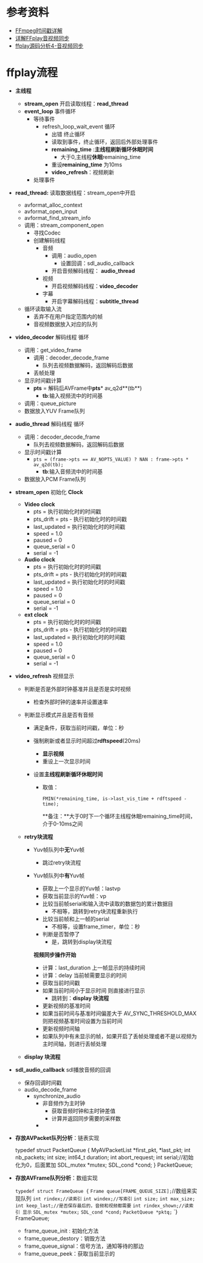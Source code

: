 []()

# 参考资料

- [FFmpeg时间戳详解](https://cloud.tencent.com/developer/article/1409507)
- [详解FFplay音视频同步](https://juejin.im/post/5cad790f51882518b87e140)
- [ffplay源码分析4-音视频同步](https://www.cnblogs.com/leisure_chn/p/10307089.html)

#  ffplay流程

- **主线程**

  - **stream_open** 开启读取线程：**read_thread**
  - **event_loop** 事件循环
    - 等待事件
      - refresh_loop_wait_event 循环
        - 出错 终止循环
        - 读取到事件，终止循环，返回后外部处理事件
        - **remaining_time** :**主线程刷新循环休眠时间**
          - 大于0,主线程**休眠**remaining_time
        - 重设**remaining_time** 为10ms
        - **video_refresh**：视频刷新
    - 处理事件

- **read_thread:** 读取数据线程：stream_open中开启

  - avformat_alloc_context
  - avformat_open_input
  - avformat_find_stream_info
  - 调用：stream_component_open
    - 寻找Codec
    - 创建解码线程
      - 音频
        - 调用：audio_open	
          - 设置回调：sdl_audio_callback
        - 开启音频解码线程： **audio_thread**
      - 视频
        - 开启视频解码线程：**video_decoder**
      - 字幕
        - 开启字幕解码线程：**subtitle_thread**
  - 循环读取输入流
    - 丢弃不在用户指定范围内的帧
    - 音视频数据放入对应的队列

  

- **video_decoder**  解码线程 循环
  
  - 调用：get_video_frame
    - 调用：decoder_decode_frame
      - 队列去视频数据解码，返回解码后数据
    - 丢帧处理
  - 显示时间戳计算
    - **pts** = 解码后AVFrame中**pts*** av_q2d**(tb**)
      - **tb**:输入视频流中的时间基
  - 调用：queue_picture
  - 数据放入YUV Frame队列
  
- **audio_thread** 解码线程 循环
  - 调用：decoder_decode_frame
    - 队列去视频数据解码，返回解码后数据
  - 显示时间戳计算
    - `pts = (frame->pts == AV_NOPTS_VALUE) ? NAN : frame->pts * av_q2d(tb);`
      - **tb**:输入音频流中的时间基
  - 数据放入PCM Frame队列
  
- **stream_open** 初始化 **Clock**
  - **Video clock**
    - pts = 执行初始化时的时间戳
    - pts_drift = pts - 执行初始化时的时间戳
    - last_updated = 执行初始化时的时间戳
    - speed = 1.0
    - paused = 0
    - queue_serial = 0
    - serial = -1
  - **Audio clock**
    - pts = 执行初始化时的时间戳
    - pts_drift = pts - 执行初始化时的时间戳
    - last_updated = 执行初始化时的时间戳
    - speed = 1.0
    - paused = 0
    - queue_serial = 0
    - serial = -1
  - **ext clock**
    - pts = 执行初始化时的时间戳
    - pts_drift = pts - 执行初始化时的时间戳
    - last_updated = 执行初始化时的时间戳
    - speed = 1.0
    - paused = 0
    - queue_serial = 0
    - serial = -1

- **video_refresh** 视频显示

  - 判断是否是外部时钟基准并且是否是实时视频

    - 检查外部时钟的速率并设置速率

  - 判断显示模式并且是否有音频

    - 满足条件，获取当前时间戳，单位：秒

    - 强制刷新或者显示时间超过**rdftspeed**(20ms)

      - **显示视频**
      - 重设上一次显示时间

    - 设置**主线程刷新循环休眠时间**

      - 取值：

        `FMIN(*remaining_time, is->last_vis_time + rdftspeed - time);`

        **备注：**大于0时下一个循环主线程休眠remaining_time时间，介于0-10ms之间

  - **retry块流程**

    - Yuv帧队列中**无**Yuv帧

      - 跳过retry块流程

    - Yuv帧队列中**有**Yuv帧

      - 获取上一个显示的Yuv帧：lastvp
      - 获取当前显示的Yuv帧：vp
      - 比较当前帧serial和输入流中读取的数据包的累计数据目
        - 不相等，跳转到retry块流程重新执行
      - 比较当前帧和上一帧的serial
        - 不相等，设置frame_timer，单位：秒
      - 判断是否暂停了
        - 是，跳转到display块流程

      **视频同步操作开始**

      - 计算：last_duration  上一帧显示的持续时间
      - 计算：delay  当前帧需要显示的时间
      - 获取当前时间戳
      - 如果当前时间小于显示时间 则直接进行显示
        - 跳转到：**display 块流程**
      - 更新视频的基准时间
      - 如果当前时间与基准时间偏差大于 AV_SYNC_THRESHOLD_MAX 则把视频基准时间设置为当前时间 
      - 更新视频时间轴
      - 如果队列中有未显示的帧，如果开启了丢帧处理或者不是以视频为主时间轴，则进行丢帧处理

  - **display 块流程**

- **sdl_audio_callback**  sdl播放音频的回调

  - 保存回调时间戳
  - audio_decode_frame
    - synchronize_audio
      - 非音频作为主时钟
        - 获取音频时钟和主时钟差值
        - 计算并返回同步需要的采样数
      - 

- **存放AVPacket队列分析**：链表实现

  typedef struct PacketQueue {
      MyAVPacketList *first_pkt, *last_pkt;
      int nb_packets;
      int size;
      int64_t duration;
      int abort_request;
      int serial;//初始化为0，后面累加
      SDL_mutex *mutex;
      SDL_cond *cond;
  } PacketQueue;

- **存放AVFrame队列分析**：数组实现

  `typedef struct FrameQueue {`
      `Frame queue[FRAME_QUEUE_SIZE];`//数组来实现队列
      `int rindex;//读索引`
      `int windex;//写索引`
      `int size;` 
      `int max_size;`
      `int keep_last;//是否保存最后的，音频和视频都需要`
      `int rindex_shown;//读索引 显示`
      `SDL_mutex *mutex;`
      `SDL_cond *cond;`
      `PacketQueue *pktq;`
  `} FrameQueue;

  - frame_queue_init : 初始化方法
  - frame_queue_destory：销毁方法
  - frame_queue_signal：信号方法，通知等待的那边
  - frame_queue_peek：获取当前显示的
